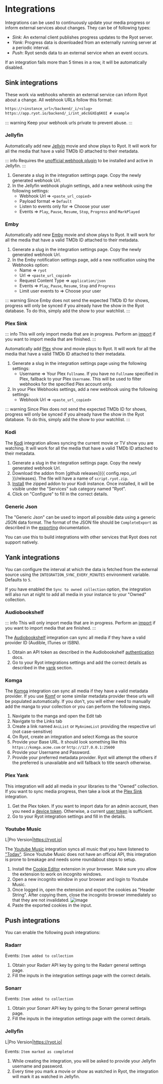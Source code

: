 # Integrations

Integrations can be used to continuously update your media progress or inform external
services about changes. They can be of following types:

- _Sink_: An external client publishes progress updates to the Ryot server.
- _Yank_: Progress data is downloaded from an externally running server at a periodic
  interval.
- _Push_: Ryot sends data to an external service when an event occurs.

If an integration fails more than 5 times in a row, it will be automatically disabled.

## Sink integrations

These work via webhooks wherein an external service can inform Ryot about a change. All
webhook URLs follow this format:

```txt
https://<instance_url>/backend/_i/<slug>
https://app.ryot.io/backend/_i/int_a6cGGXEq6KOI # example
```

::: warning
Keep your webhook urls private to prevent abuse.
:::

### Jellyfin

Automatically add new [Jellyin](https://jellyfin.org/) movie and show plays to Ryot. It
will work for all the media that have a valid TMDb ID attached to their metadata.

::: info
Requires the
[unofficial webhook plugin](https://github.com/shemanaev/jellyfin-plugin-webhooks)
to be installed and active in Jellyfin.
:::

1. Generate a slug in the integration settings page. Copy the newly generated
   webhook Url.
2. In the Jellyfin webhook plugin settings, add a new webhook using the
   following settings:
    - Webhook Url => `<paste_url_copied>`
    - Payload format => `Default`
    - Listen to events only for => Choose your user
    - Events => `Play`, `Pause`, `Resume`, `Stop`, `Progress` and `MarkPlayed`

### Emby

Automatically add new [Emby](https://emby.media/) movie and show plays to Ryot. It
will work for all the media that have a valid TMDb ID attached to their metadata.

1. Generate a slug in the integration settings page. Copy the newly generated
   webhook Url.
2. In the Emby notification settings page, add a new notification using the
   Webhooks option:
    - Name => `ryot`
    - Url => `<paste_url_copied>`
    - Request Content Type => `application/json`
    - Events => `Play`, `Pause`, `Resume`, `Stop` and `Progress`
    - Limit user events to => Choose your user

::: warning
Since Emby does not send the expected TMDb ID for shows, progress will only be synced
if you already have the show in the Ryot database. To do this, simply add the show to
your watchlist.
:::

### Plex Sink

::: info
This will only import media that are in progress. Perform an
[import](./importing.md#plex) if you want to import media that are finished.
:::

Automatically add [Plex](https://www.plex.tv/) show and movie plays to Ryot. It will
work for all the media that have a valid TMDb ID attached to their metadata.

1. Generate a slug in the integration settings page using the following settings:
    - Username => Your Plex `Fullname`. If you have no `Fullname` specified in Plex,
       fallback to your Plex `Username`. This will be used to filter webhooks for the
       specified Plex account only.
2. In your Plex Webhooks settings, add a new webhook using the following settings:
    - Webhook Url => `<paste_url_copied>`

::: warning
Since Plex does not send the expected TMDb ID for shows, progress will only be synced
if you already have the show in the Ryot database. To do this, simply add the show to
your watchlist.
:::

### Kodi

The [Kodi](https://kodi.tv/) integration allows syncing the current movie or TV
show you are watching. It will work for all the media that have a valid
TMDb ID attached to their metadata.

1. Generate a slug in the integration settings page. Copy the newly generated
   webhook Url.
2. Download the addon from [github releases]({{ config.repo_url }}/releases).
   The file will have a name of `script.ryot.zip`.
3. [Install](https://kodi.wiki/view/Add-on_manager#How_to_install_from_a_ZIP_file)
   the zipped addon to your Kodi instance. Once installed, it will be visible under
   the "Services" sub category named "Ryot".
4. Click on "Configure" to fill in the correct details.

### Generic Json

The "Generic Json" can be used to import all possible data using a generic JSON data
format. The format of the JSON file should be `CompleteExport` as described in the
[exporting](guides/exporting.md#type-definitions) documentation.

You can use this to build integrations with other services that Ryot does not support
natively.

## Yank integrations

You can configure the interval at which the data is fetched from the external source using
the `INTEGRATION_SYNC_EVERY_MINUTES` environment variable. Defaults to `5`.

If you have enabled the `Sync to owned collection` option, the integration will also run
at night to add all media in your instance to your "Owned" collection.

### Audiobookshelf

::: info
This will only import media that are in progress. Perform an
[import](./importing.md#audiobookshelf) if you want to import media that are finished.
:::

The [Audiobookshelf](https://www.audiobookshelf.org) integration can sync all media if they
have a valid provider ID (Audible, ITunes or ISBN).

1. Obtain an API token as described in the Audiobookshelf
   [authentication](https://api.audiobookshelf.org/#authentication) docs.
2. Go to your Ryot integrations settings and add the correct details as described in the
   [yank](#yank-integrations) section.

### Komga

The [Komga](https://komga.org/) integration can sync all media if they have a valid
metadata provider. If you use [Komf](https://github.com/Snd-R/komf) or some similar
metadata provider these urls will be populated automatically. If you don't, you will either
need to manually add the manga to your collection or you can perform the following steps.

1. Navigate to the manga and open the Edit tab
3. Navigate to the Links tab
4. Create a link named `AniList` or `MyAnimeList` providing the respective url (not
   case-sensitive)
5. On Ryot, create an integration and select Komga as the source
6. Provide your Base URL. It should look something like this `https://komga.acme.com` or
   `http://127.0.0.1:25600`
7. Provide your Username and Password.
8. Provide your preferred metadata provider. Ryot will attempt the others if the preferred
   is unavailable and will fallback to title search otherwise.

### Plex Yank

This integration will add all media in your libraries to the "Owned" collection. If you
want to sync media progress, then take a look at the [Plex Sink](#plex-sink) integration.

1. Get the Plex token. If you want to import data for an admin account, then you need a
   [device
   token](https://www.plexopedia.com/plex-media-server/general/plex-token/#devicetoken).
   Otherwise, a current [user
   token](https://www.plexopedia.com/plex-media-server/general/plex-token/#getcurrentusertoken)
   is sufficient.
2. Go to your Ryot integration settings and fill in the details.

### Youtube Music

L|Pro Version|https://ryot.io|

The [Youtube Music](https://music.youtube.com) integration syncs all music that you have
listened to ["Today"](https://music.youtube.com/history). Since Youtube Music does not have
an official API, this integration is prone to breakage and needs some roundabout steps to
setup.

1. Install the [Cookie Editor](https://cookie-editor.com) extension in your browser. Make
   sure you allow the extension to work on incognito windows.
2. Open a new incognito window in your browser and login to Youtube Music.
3. Once logged in, open the extension and export the cookies as "Header String". After
   copying them, close the incognito browser immediately so that they are not invalidated.
  ![image](./images/integrations_youtube-music-export-cookies.png)
4. Paste the exported cookies in the input.

## Push integrations

You can enable the following push integrations:

### Radarr

Events: `Item added to collection`

1. Obtain your Radarr API key by going to the Radarr general settings page.
2. Fill the inputs in the integration settings page with the correct details.

### Sonarr

Events: `Item added to collection`

1. Obtain your Sonarr API key by going to the Sonarr general settings page.
2. Fill the inputs in the integration settings page with the correct details.

### Jellyfin

L|Pro Version|https://ryot.io|

Events: `Item marked as completed`

1. While creating the integration, you will be asked to provide your Jellyfin username and
   password.
2. Every time you mark a movie or show as watched in Ryot, the integration will mark it as
   watched in Jellyfin.
